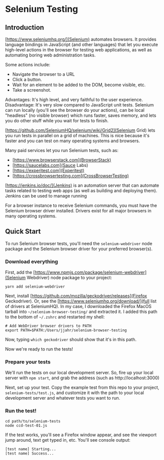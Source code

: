 # Selenium Testing

## Introduction

[https://www.seleniumhq.org/](Selenium) automates browsers. It provides language bindings in JavaScript (and other languages) that let you execute high-level actions in the browser for testing web applications, as well as automating boring web administration tasks.

Some actions include:

- Navigate the browser to a URL
- Click a button.
- Wait for an element to be added to the DOM, become visible, etc.
- Take a screenshot.

Advantages: It's high level, and very faithful to the user experience. Disadvantage: It's very slow compared to JavaScript unit tests. Selenium can run locally (you'll see the browser do your actions), can be local "headless" (no visible browser) which runs faster, saves memory, and lets you do other stuff while you wait for tests to finish.

[https://github.com/SeleniumHQ/selenium/wiki/Grid2](Selenium Grid) lets you run tests in parallel on a grid of machines. This is nice because it's faster and you can test on many operating systems and browsers.

Many paid services let you run Selenium tests, such as:

- [https://www.browserstack.com](BrowserStack)
- [https://saucelabs.com](Sauce Labs)
- [https://experitest.com](Experitest)
- [https://crossbrowsertesting.com](CrossBrowserTesting)

[https://jenkins.io/doc/](Jenkins) is an automation server that can automate tasks related to testing web apps (as well as building and deploying them). Jenkins can be used to manage running

For a browser instance to receive Selenium commands, you must have the Selenium browser driver installed. Drivers exist for all major browsers in many operating systems.

## Quick Start

To run Selenium browser tests, you'll need the `selenium-webdriver` node package and the Selenium browser driver for your preferred browser(s).

### Download everything

First, add the [https://www.npmjs.com/package/selenium-webdriver](Selenium Webdriver) node package to your project:

```
yarn add selenium-webdriver
```

Next, install [https://github.com/mozilla/geckodriver/releases](Firefox Geckodriver). Or, see the [https://www.seleniumhq.org/download/](full list of drivers at SeleniumHQ). In my case, I downloaded the Firefox MacOS tarball into `~/selenium-browser-testing/` and extracted it. I added this path to the bottom of `~/.zshrc` and restarted my shell:

```
# Add WebDriver browser drivers to PATH
export PATH=$PATH:/Users/jjahr/selenium-browser-testing
```

Now, typing `which geckodriver` should show that it's in this path.

Now we're ready to run the tests!

### Prepare your tests

We'll run the tests on our local development server. So, fire up your local server with `npm start`, and grab the address (such as http://localhost:3000)

Next, set up your test. Copy the example test from this repo to your project, `selenium-tests/test.js`, and customize it with the path to your local development server and whatever tests you want to run.

### Run the test!

```
cd path/to/selenium-tests
node ccd-test-01.js
```

If the test works, you'll see a Firefox window appear, and see the viewport jump around, text get typed in, etc. You'll see console output:

```
[test name] Starting...
[test name] Success...
```
